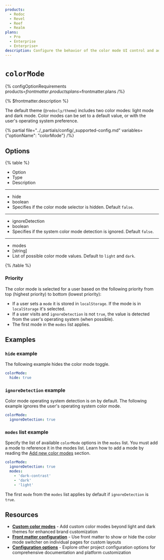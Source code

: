 ```yaml
---
products:
  - Redoc
  - Revel
  - Reef
  - Realm
plans:
  - Pro
  - Enterprise
  - Enterprise+
description: Configure the behavior of the color mode UI control and add more color modes.
---
```

# `colorMode`

{% configOptionRequirements products=$frontmatter.products plans=$frontmatter.plans /%}

{% $frontmatter.description %}

The default theme (`@redocly/theme`) includes two color modes: light mode and dark mode.
Color modes can be set to a default value, or with the user's operating system preference.

{% partial file="../_partials/config/_supported-config.md" variables={"optionName": "colorMode"} /%}

## Options

{% table %}

- Option
- Type
- Description

---

- hide
- boolean
- Specifies if the color mode selector is hidden.
  Default `false`.

---

- ignoreDetection
- boolean
- Specifies if the system color mode detection is ignored.
  Default `false`.

---

- modes
- [string]
- List of possible color mode values.
  Default to `light` and `dark`.

{% /table %}

### Priority

The color mode is selected for a user based on the following priority from top (highest priority) to bottom (lowest priority):

- If a user sets a `mode` it is stored in `localStorage`.
  If the mode is in `localStorage` it's selected.
- If a user visits and `ignoreDetection` is not `true`, the value is detected from the user's operating system (when possible).
- The first mode in the `modes` list applies.

## Examples

### `hide` example

The following example hides the color mode toggle.

```yaml
colorMode:
  hide: true
```

### `ignoreDetection` example

Color mode operating system detection is on by default.
The following example ignores the user's operating system color mode.

```yaml
colorMode:
  ignoreDetection: true
```

### `modes` list example

Specify the list of available `colorMode` options in the `modes` list.
You must add a mode to reference it in the modes list.
Learn how to add a mode by reading the [Add new color modes](../branding/customize-color-modes.md#add-new-color-modes) section.

```yaml
colorMode:
  ignoreDetection: true
  modes:
    - 'dark-contrast'
    - 'dark'
    - 'light'
```

The first `mode` from the `modes` list applies by default if `ignoreDetection` is `true`.

## Resources

- **[Custom color modes](../branding/customize-color-modes.md#add-new-color-modes)** - Add custom color modes beyond light and dark themes for enhanced brand customization
- **[Front matter configuration](./front-matter-config.md)** - Use front matter to show or hide the color mode switcher on individual pages for custom layouts
- **[Configuration options](./index.md)** - Explore other project configuration options for comprehensive documentation and platform customization
